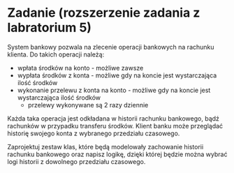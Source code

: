# Zadanie (rozszerzenie zadania z labratorium 5)

System bankowy pozwala na zlecenie operacji bankowych na rachunku klienta.
Do takich operacji należą:
* wpłata środków na konto - możliwe zawsze
* wypłata środków z konta - możliwe gdy na koncie jest wystarczająca ilość środków
* wykonanie przelewu z konta na konto - możliwe gdy na koncie jest wystarczająca ilość środków
    + przelewy wykonywane są 2 razy dziennie

Każda taka operacja jest odkładana w historii rachunku bankowego, bądź rachunków w przypadku transferu środków.
Klient banku może przeglądać historię swojego konta z wybranego przedziału czasowego.

Zaprojektuj zestaw klas, które będą modelowały zachowanie historii rachunku bankowego oraz napisz logikę, dzięki której będzie można wybrać logi historii z dowolnego przedziału czasowego.



